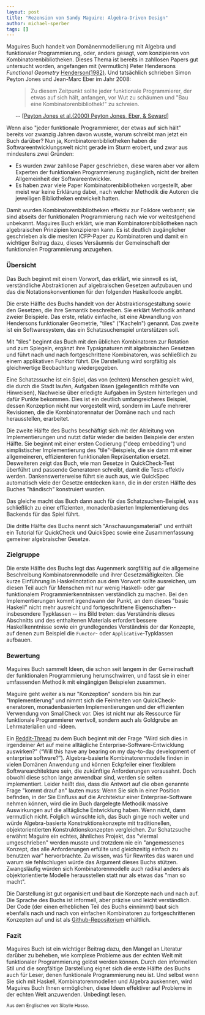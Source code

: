 ```yaml
---
layout: post
title: "Rezension von Sandy Maguire: Algebra-Driven Design"
author: michael-sperber
tags: []
---
```


Maguires Buch handelt von Domänenmodellierung mit Algebra und
funktionaler Programmierung, oder, anders gesagt, vom konzipieren von
Kombinatorenbibliotheken. Dieses Thema ist bereits in zahllosen Papers
gut untersucht worden, angefangen mit (vermutlich) Peter Hendersons
*Functional Geometry* [Henderson(1982)](https://dl.acm.org/doi/10.1145/800068.802148). Und tatsächlich schrieben
Simon Peyton Jones und Jean-Marc Eber im Jahr 2008:

<ul><blockquote>Zu diesem Zeitpunkt sollte jeder funktionale
Programmierer, der etwas auf sich hält, anfangen, vor Wut zu schäumen
und "Bau eine Kombinatorenbibliothek!" zu schreien.</blockquote> -- [<a href="https://dl.acm.org/doi/10.1145/351240.351267">Peyton Jones et al.(2000) Peyton Jones, Eber, & Seward</a>]</ul>

Wenn also "jeder funktionale Programmierer, der etwas auf sich hält"
bereits vor zwanzig Jahren davon wusste, warum schreibt man jetzt ein
Buch darüber? Nun ja, Kombinatorenbibliotheken haben die
Softwareentwicklungswelt nicht gerade im Sturm erobert, und zwar aus
mindestens zwei Gründen:

<ul>
<li>Es wurden zwar zahllose Paper geschrieben, diese waren aber
vor allem Experten der funktionalen Programmierung zugänglich, nicht
der breiten Allgemeinheit der Softwareentwickler.</li>
<li>Es haben zwar viele Paper Kombinatorenbibliotheken vorgestellt, aber
meist war keine Erklärung dabei, nach welcher Methodik die Autoren die
jeweiligen Bibliotheken entwickelt hatten.</li></ul>

Damit wurden Kombinatorenbibliotheken effektiv zur Folklore verbannt; sie
sind abseits der funktionalen Programmierung nach wie vor
weitestgehend unbekannt. Maguires Buch erklärt, wie man
Kombinatorenbibliotheken nach algebraischen Prinzipien konzipieren kann.
Es ist deutlich zugänglicher geschrieben als die mesiten ICFP-Paper zu
Kombinatoren und damit ein wichtiger Beitrag dazu, dieses Versäumnis
der Gemeinschaft der funktionalen Programmierung anzugehen.

### Übersicht ###

Das Buch beginnt mit einem Vorwort, das erklärt, wie sinnvoll es ist,
verständliche Abstraktionen auf algebraischen Gesetzen aufzubauen und
das die Notationskonventionen für den folgenden Haskellcode angibt.

Die erste Hälfte des Buchs handelt von der Abstraktionsgestaltung
sowie den Gesetzen, die ihre Semantik beschreiben. Sie erklärt
Methodik anhand zweier Beispiele. Das erste, relativ einfache, ist
eine Abwandlung von Hendersons funktionaler Geometrie, "tiles"
("Kacheln") genannt. Das zweite ist ein Softwaresystem, das ein
Schatzsuchenspiel unterstützen soll.

Mit "tiles" beginnt das Buch mit den üblichen Kombinatoren zur
Rotation und zum Spiegeln, ergänzt ihre Typsignaturen mit
algebraischen Gesetzen und führt nach und nach fortgeschrittene
Kombinatoren, was schließlich zu einem applikativen Funktor
führt. Die Darstellung wird sorgfältig als gleichwertige
Beobachtung wiedergegeben.

Eine Schatzssuche ist ein Spiel, das von (echten) Menschen gespielt
wird, die durch die Stadt laufen, Aufgaben lösen (gelegentlich
mithilfe von Hinweisen), Nachweise über erledigte Aufgaben im System
hinterlegen und dafür Punkte bekommen. Dies ist ein deutlich
umfangreicheres Beispiel, dessen Konzeption nicht nur vorgestellt
wird, sondern im Laufe mehrerer Revisionen, die die Kombinatorennatur
der Domäne nach und nach herausstellen, erarbeitet.

Die zweite Hälfte des Buchs beschäftigt sich mit der Ableitung von
Implementierungen und nutzt dafür wieder die beiden Beispiele der
ersten Hälfte. Sie beginnt mit einer ersten Codierung ("deep
embedding") und simplistischer Implementierung des "tile"-Beispiels,
die sie dann mit einer allgemeineren, effizienteren funktionalen
Repräsentation ersetzt. Desweiteren zeigt das Buch, wie man Gesetze in
QuickCheck-Test überführt und passende Generatoren schreibt, damit
die Tests effektiv werden. Dankenswerterweise führt sie auch aus, wie
QuickSpec automatisch viele der Gesetze entdecken kann, die in der
ersten Hälfte des Buches "händisch" konstruiert wurden.

Das gleiche macht das Buch dann auch für das Schatzsuchen-Beispiel,
was schließlich zu einer effizienten, monadenbasierten Implementierung
des Backends für das Spiel führt.

Die dritte Hälfte des Buchs nennt sich "Anschauungsmaterial" und
enthält ein Tutorial für QuickCheck und QuickSpec sowie eine
Zusammenfassung gemeiner algebraischer Gesetze.

### Zielgruppe ###

Die erste Hälfte des Buchs legt das Augenmerk sorgfältig auf die
allgemeine Beschreibung Kombinatorenmodelle und ihrer
Gesetzmäßigkeiten. Die kurze Einführung in Haskellnotation aus dem
Vorwort sollte ausreichen, um diesen Teil auch für Menschen mit nur
wenig Haskell- oder gar funktionalem Programmierkenntnissen
verständlich zu machen. Bei den Implementierungen kommt irgendwann der
Punkt, an dem dieses "basic Haskell" nicht mehr ausreicht und
fortgeschrittene Eigenschaften-- insbesondere Typklassen -- ins Bild
treten: das Verständnis dieses Abschnitts und des enthaltenen
Materials erfordert bessere Haskellkenntnisse sowie ein grundlegendes
Verständnis der dar Konzepte, auf denen zum Beispiel die `Functor`- oder
`Applicative`-Typklassen aufbauen.

### Bewertung

Maguires Buch sammelt Ideen, die schon seit langem in der Gemeinschaft
der funktionalen Programmierung herumschwirren, und fasst sie in einer
umfassenden Methodik mit eingängigen Beispielen zusammen.

Maguire geht weiter als nur "Konzeption" sondern bis hin zur
"Implementierung" und nimmt sich die Feinheiten von
QuickCheck-eneratoren, monadenbasierten Implementierungen und der
effizienten Verwendung von SmallCheck vor. Dies ist nicht nur als
Ressource für funktionale Programmierer wertvoll, sondern auch als
Goldgrube an Lehrmaterialien und -ideen.

Ein
[Reddit-Thread](https://www.reddit.com/r/haskell/comments/uunhic/how_broadly_applicable_is_algebradriven_design/)
zu dem Buch beginnt mit der Frage "Wird sich dies in irgendeiner Art
auf meine alltägliche Enterprise-Software-Entwicklung auswirken?"
(“Will this have any bearing on my day-to-day development of
enterprise software?”). Algebra-basierte Kombinatorenmodelle finden in
vielen Domänen Anwendung und können Eckpfeiler einer flexiblem
Softwarearchitekture sein, die zukünftige Anforderungen vorausahnt.
Doch obwohl diese schon lange anwendbar sind, werden sie selten
implementiert. Leider heißt das, dass die Antwort auf die oben
genannte Frage "kommt drauf an" lauten muss: Wenn Sie sich in einer
Position befinden, in der Sie Einfluss auf die Architektur einer
Enterprise-Software nehmen können, wird die im Buch dargelegte
Methodik massive Auswirkungen auf die alltägliche Entwicklung haben.
Wenn nicht, dann vermutlich nicht. Folglich wünschte ich, das Buch
ginge noch weiter und würde Algebra-basierte Konstruktionskonzepte mit
traditionellen, objektorientierten Konstruktionskonzepten vergleichen.
Zur Schatzsuche erwähnt Maguire ein echtes, ähnliches Projekt, das
"viermal umgeschrieben" werden musste und trotzdem nie ein
"angemessenes Konzept, das alle Anforderungen erfüllte und
gleichzeitig einfach zu benutzen war" hervorbrachte. Zu wissen, was für Rewrites das waren und warum sie fehlschlugen würde das Argument dieses Buchs stützen. Zwangsläufig würden sich Kombinatorenmodelle auch radikal anders als objektorientierte Modelle herausstellen statt nur als etwas das "man so macht".

Die Darstellung ist gut organisiert und baut die Konzepte nach und nach auf. Die Sprache des Buchs ist informell, aber präzise und leicht verständlich. Der Code (der einen erheblichen Teil des Buchs einnimmt) baut sich ebenfalls nach und nach von einfachen Kombinatoren zu fortgeschrittenen Konzepten auf und ist als [Github-Repositorium](https://github.com/isovector/algebra-driven-design) erhältlich.

### Fazit ###

Maguires Buch ist ein wichtiger Beitrag dazu, den Mangel an
Literatur darüber zu beheben, wie komplexe Probleme aus der echten Welt mit funktionaler
Programmierung gelöst werden können. Durch den informellen Stil und die
sorgfältige Darstellung eignet sich die erste Hälfte des Buchs auch
für Leser, denen funktionale Programmierung neu ist. Und selbst wenn Sie sich mit Haskell, Kombinatorenmodellen und Algebra auskennen, wird Maguires Buch Ihnen ermöglichen, diese Ideen effektiver auf Probleme in der echten Welt anzuwenden. Unbedingt lesen.

<small>Aus dem Englischen von Sibylle Hasse.</small>
